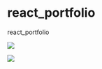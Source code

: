 # react_portfolio
react_portfolio

![](https://i.imgur.com/r5fPj95.jpg)


![](https://i.imgur.com/Mtbs5g4.jpg)
